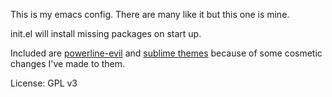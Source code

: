 This is my emacs config. There are many like it but this one is mine.

init.el will install missing packages on start up. 

Included are [powerline-evil](https://github.com/raugturi/powerline-evil) and [sublime themes](https://github.com/owainlewis/emacs-color-themes) because of some cosmetic changes I've made to them.

License: GPL v3